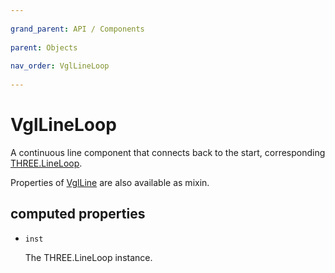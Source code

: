 ```yaml
---
          
grand_parent: API / Components
          
parent: Objects
          
nav_order: VglLineLoop
          
---
```

# VglLineLoop 

A continuous line component that connects back to the start,
corresponding [THREE.LineLoop](https://threejs.org/docs/index.html#api/objects/LineLoop).

Properties of [VglLine](vgl-line) are also available as mixin. 

## computed properties 

- `inst` 

  The THREE.LineLoop instance. 

